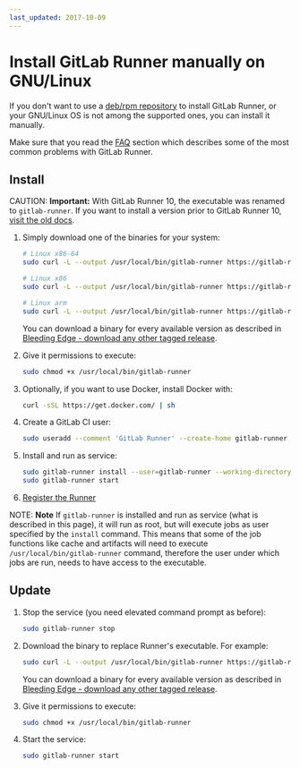 ```yaml
---
last_updated: 2017-10-09
---
```


# Install GitLab Runner manually on GNU/Linux

If you don't want to use a [deb/rpm repository](linux-repository.md) to install
GitLab Runner, or your GNU/Linux OS is not among the supported ones, you can
install it manually.

Make sure that you read the [FAQ](../faq/README.md) section which describes
some of the most common problems with GitLab Runner.

## Install

CAUTION: **Important:**
With GitLab Runner 10, the executable was renamed to `gitlab-runner`. If you
want to install a version prior to GitLab Runner 10, [visit the old docs](old.md).

1. Simply download one of the binaries for your system:

   ```sh
   # Linux x86-64
   sudo curl -L --output /usr/local/bin/gitlab-runner https://gitlab-runner-downloads.s3.amazonaws.com/latest/binaries/gitlab-runner-linux-amd64

   # Linux x86
   sudo curl -L --output /usr/local/bin/gitlab-runner https://gitlab-runner-downloads.s3.amazonaws.com/latest/binaries/gitlab-runner-linux-386

   # Linux arm
   sudo curl -L --output /usr/local/bin/gitlab-runner https://gitlab-runner-downloads.s3.amazonaws.com/latest/binaries/gitlab-runner-linux-arm
   ```

   You can download a binary for every available version as described in
   [Bleeding Edge - download any other tagged release](bleeding-edge.md#download-any-other-tagged-release).

1. Give it permissions to execute:

   ```sh
   sudo chmod +x /usr/local/bin/gitlab-runner
   ```

1. Optionally, if you want to use Docker, install Docker with:

   ```sh
   curl -sSL https://get.docker.com/ | sh
   ```

1. Create a GitLab CI user:

   ```sh
   sudo useradd --comment 'GitLab Runner' --create-home gitlab-runner --shell /bin/bash
   ```

1. Install and run as service:

   ```sh
   sudo gitlab-runner install --user=gitlab-runner --working-directory=/home/gitlab-runner
   sudo gitlab-runner start
   ```

1. [Register the Runner](../register/index.md)

NOTE: **Note**
If `gitlab-runner` is installed and run as service (what is described
in this page), it will run as root, but will execute jobs as user specified by
the `install` command. This means that some of the job functions like cache and
artifacts will need to execute `/usr/local/bin/gitlab-runner` command,
therefore the user under which jobs are run, needs to have access to the executable.

## Update

1. Stop the service (you need elevated command prompt as before):

   ```sh
   sudo gitlab-runner stop
   ```

1. Download the binary to replace Runner's executable. For example:

   ```sh
   sudo curl -L --output /usr/local/bin/gitlab-runner https://gitlab-runner-downloads.s3.amazonaws.com/latest/binaries/gitlab-runner-linux-amd64
   ```

   You can download a binary for every available version as described in
   [Bleeding Edge - download any other tagged release](bleeding-edge.md#download-any-other-tagged-release).

1. Give it permissions to execute:

   ```sh
   sudo chmod +x /usr/local/bin/gitlab-runner
   ```

1. Start the service:

   ```sh
   sudo gitlab-runner start
   ```
